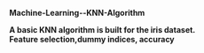  **Machine-Learning--KNN-Algorithm** <br/>

**A basic KNN algorithm is built for the iris dataset. <br/>
Feature selection,dummy indices, accuracy** <br/>
